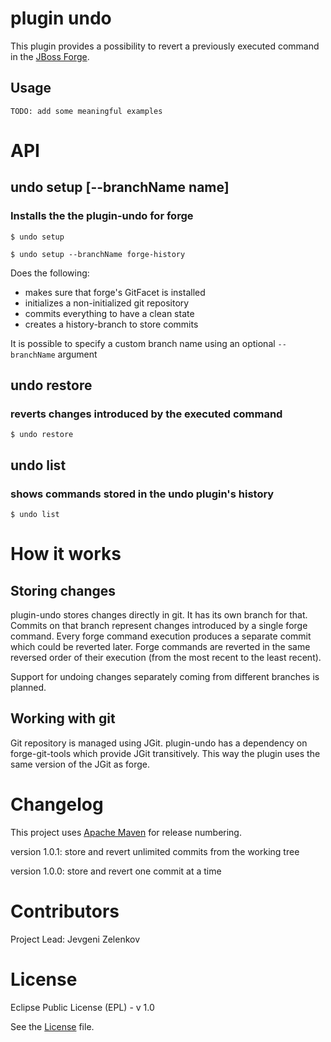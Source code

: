 # plugin undo

This plugin provides a possibility to revert a previously executed command in the [JBoss Forge](http://forge.jboss.org/).

## Usage
```
TODO: add some meaningful examples
```

# API

## undo setup [--branchName name]

### Installs the the plugin-undo for forge

```
$ undo setup

$ undo setup --branchName forge-history
```

Does the following:
* makes sure that forge's GitFacet is installed
* initializes a non-initialized git repository
* commits everything to have a clean state
* creates a history-branch to store commits

It is possible to specify a custom branch name using an optional `--branchName` argument

## undo restore

### reverts changes introduced by the executed command

```
$ undo restore
```

## undo list

### shows commands stored in the undo plugin's history

```
$ undo list
```


# How it works

## Storing changes

plugin-undo stores changes directly in git. It has its own branch for that. Commits on that branch represent changes introduced by a single forge command. Every forge command execution produces a separate commit which could be reverted later. Forge commands are reverted in the same reversed order of their execution (from the most recent to the least recent).

Support for undoing changes separately coming from different branches is planned.


## Working with git

Git repository is managed using JGit. plugin-undo has a dependency on forge-git-tools which provide JGit transitively. This way the plugin uses the same version of the JGit as forge.


# Changelog

This project uses [Apache Maven](http://maven.apache.org/) for release numbering.

version 1.0.1: store and revert unlimited commits from the working tree

version 1.0.0: store and revert one commit at a time

# Contributors

Project Lead: Jevgeni Zelenkov


# License

Eclipse Public License (EPL) - v 1.0

See the [License](http://github.com/forge/plugin-undo/blob/master/License) file.

